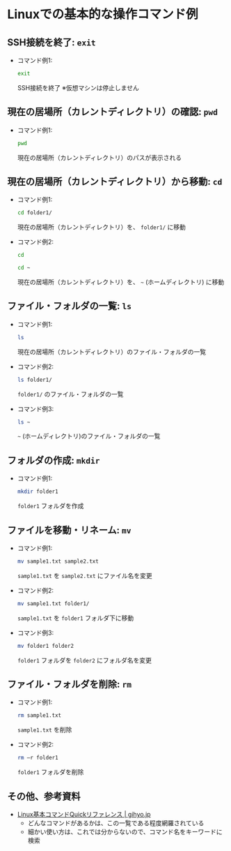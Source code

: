 # Linuxでの基本的な操作コマンド例

## SSH接続を終了: `exit`

* コマンド例1:
  ```sh
  exit
  ```
  SSH接続を終了  ※仮想マシンは停止しません


## 現在の居場所（カレントディレクトリ）の確認: `pwd`

* コマンド例1:
  ```sh
  pwd
  ```
  現在の居場所（カレントディレクトリ）のパスが表示される


## 現在の居場所（カレントディレクトリ）から移動: `cd`

* コマンド例1:
  ```sh
  cd folder1/
  ```
  現在の居場所（カレントディレクトリ）を、 `folder1/` に移動

* コマンド例2:
  ```sh
  cd
  ```
  ```sh
  cd ~
  ```
  現在の居場所（カレントディレクトリ）を、 `~` (ホームディレクトリ) に移動

## ファイル・フォルダの一覧: `ls`

* コマンド例1:
  ```sh
  ls
  ```
  現在の居場所（カレントディレクトリ）のファイル・フォルダの一覧

* コマンド例2:
  ```sh
  ls folder1/
  ```
  `folder1/` のファイル・フォルダの一覧

* コマンド例3: 
  ```sh
  ls ~
  ```
  `~` (ホームディレクトリ)のファイル・フォルダの一覧

## フォルダの作成: `mkdir`

* コマンド例1:
  ```sh
  mkdir folder1
  ```
  `folder1` フォルダを作成

## ファイルを移動・リネーム: `mv`

* コマンド例1:
  ```sh
  mv sample1.txt sample2.txt
  ```
  `sample1.txt` を `sample2.txt` にファイル名を変更

* コマンド例2:
  ```sh
  mv sample1.txt folder1/
  ```
  `sample1.txt` を `folder1` フォルダ下に移動

* コマンド例3:
  ```sh
  mv folder1 folder2
  ```
  `folder1` フォルダを `folder2` にフォルダ名を変更

## ファイル・フォルダを削除: `rm`

* コマンド例1: 
  ```sh
  rm sample1.txt
  ```
  `sample1.txt` を削除

* コマンド例2:
  ```sh
  rm –r folder1
  ```
  `folder1` フォルダを削除
  

## その他、参考資料

* [Linux基本コマンドQuickリファレンス | gihyo.jp](https://gihyo.jp/assets/pdf/book/2021/978-4-297-12024-5/LinuxCmdQuickReference.pdf)
  - どんなコマンドがあるかは、この一覧である程度網羅されている
  - 細かい使い方は、これでは分からないので、コマンド名をキーワードに検索
